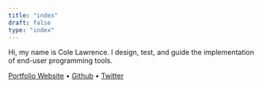 ```yaml
---
title: "index"
draft: false
type: "index"
---
```


Hi, my name is Cole Lawrence. I design, test, and guide the implementation of end-user programming tools.

[Portfolio Website](https://www.colelawrence.com) • [Github](https://github.com/colelawrence) • [Twitter](https://twitter.com/refactorordie)
